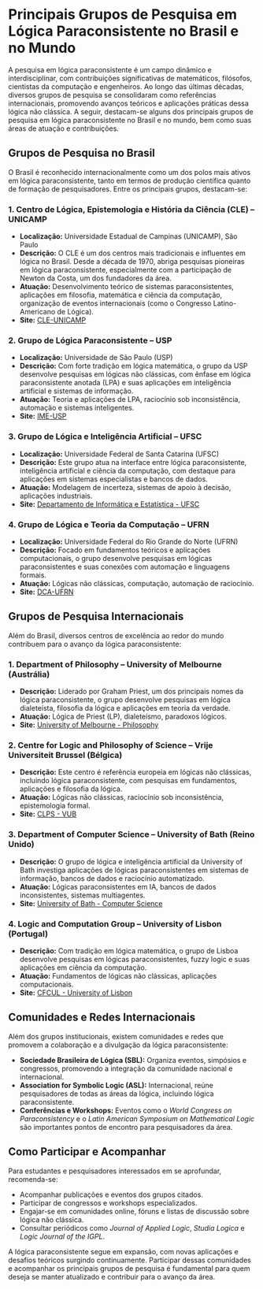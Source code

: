 
# Principais Grupos de Pesquisa em Lógica Paraconsistente no Brasil e no Mundo

A pesquisa em lógica paraconsistente é um campo dinâmico e interdisciplinar, com contribuições significativas de matemáticos, filósofos, cientistas da computação e engenheiros. Ao longo das últimas décadas, diversos grupos de pesquisa se consolidaram como referências internacionais, promovendo avanços teóricos e aplicações práticas dessa lógica não clássica. A seguir, destacam-se alguns dos principais grupos de pesquisa em lógica paraconsistente no Brasil e no mundo, bem como suas áreas de atuação e contribuições.



## Grupos de Pesquisa no Brasil

O Brasil é reconhecido internacionalmente como um dos polos mais ativos em lógica paraconsistente, tanto em termos de produção científica quanto de formação de pesquisadores. Entre os principais grupos, destacam-se:

### 1. **Centro de Lógica, Epistemologia e História da Ciência (CLE) – UNICAMP**
- **Localização:** Universidade Estadual de Campinas (UNICAMP), São Paulo
- **Descrição:** O CLE é um dos centros mais tradicionais e influentes em lógica no Brasil. Desde a década de 1970, abriga pesquisas pioneiras em lógica paraconsistente, especialmente com a participação de Newton da Costa, um dos fundadores da área.
- **Atuação:** Desenvolvimento teórico de sistemas paraconsistentes, aplicações em filosofia, matemática e ciência da computação, organização de eventos internacionais (como o Congresso Latino-Americano de Lógica).
- **Site:** [CLE-UNICAMP](https://www.cle.unicamp.br/)

### 2. **Grupo de Lógica Paraconsistente – USP**
- **Localização:** Universidade de São Paulo (USP)
- **Descrição:** Com forte tradição em lógica matemática, o grupo da USP desenvolve pesquisas em lógicas não clássicas, com ênfase em lógica paraconsistente anotada (LPA) e suas aplicações em inteligência artificial e sistemas de informação.
- **Atuação:** Teoria e aplicações de LPA, raciocínio sob inconsistência, automação e sistemas inteligentes.
- **Site:** [IME-USP](https://www.ime.usp.br/)

### 3. **Grupo de Lógica e Inteligência Artificial – UFSC**
- **Localização:** Universidade Federal de Santa Catarina (UFSC)
- **Descrição:** Este grupo atua na interface entre lógica paraconsistente, inteligência artificial e ciência da computação, com destaque para aplicações em sistemas especialistas e bancos de dados.
- **Atuação:** Modelagem de incerteza, sistemas de apoio à decisão, aplicações industriais.
- **Site:** [Departamento de Informática e Estatística - UFSC](https://inf.ufsc.br/)

### 4. **Grupo de Lógica e Teoria da Computação – UFRN**
- **Localização:** Universidade Federal do Rio Grande do Norte (UFRN)
- **Descrição:** Focado em fundamentos teóricos e aplicações computacionais, o grupo desenvolve pesquisas em lógicas paraconsistentes e suas conexões com automação e linguagens formais.
- **Atuação:** Lógicas não clássicas, computação, automação de raciocínio.
- **Site:** [DCA-UFRN](https://www.dca.ufrn.br/)



## Grupos de Pesquisa Internacionais

Além do Brasil, diversos centros de excelência ao redor do mundo contribuem para o avanço da lógica paraconsistente:

### 1. **Department of Philosophy – University of Melbourne (Austrália)**
- **Descrição:** Liderado por Graham Priest, um dos principais nomes da lógica paraconsistente, o grupo desenvolve pesquisas em lógica dialeteísta, filosofia da lógica e aplicações em teoria da verdade.
- **Atuação:** Lógica de Priest (LP), dialeteísmo, paradoxos lógicos.
- **Site:** [University of Melbourne - Philosophy](https://arts.unimelb.edu.au/philosophy)

### 2. **Centre for Logic and Philosophy of Science – Vrije Universiteit Brussel (Bélgica)**
- **Descrição:** Este centro é referência europeia em lógicas não clássicas, incluindo lógica paraconsistente, com pesquisas em fundamentos, aplicações e filosofia da lógica.
- **Atuação:** Lógicas não clássicas, raciocínio sob inconsistência, epistemologia formal.
- **Site:** [CLPS - VUB](https://www.vub.be/CLPS/)

### 3. **Department of Computer Science – University of Bath (Reino Unido)**
- **Descrição:** O grupo de lógica e inteligência artificial da University of Bath investiga aplicações de lógicas paraconsistentes em sistemas de informação, bancos de dados e raciocínio automatizado.
- **Atuação:** Lógicas paraconsistentes em IA, bancos de dados inconsistentes, sistemas multiagentes.
- **Site:** [University of Bath - Computer Science](https://www.bath.ac.uk/departments/department-of-computer-science/)

### 4. **Logic and Computation Group – University of Lisbon (Portugal)**
- **Descrição:** Com tradição em lógica matemática, o grupo de Lisboa desenvolve pesquisas em lógicas paraconsistentes, fuzzy logic e suas aplicações em ciência da computação.
- **Atuação:** Fundamentos de lógicas não clássicas, aplicações computacionais.
- **Site:** [CFCUL - University of Lisbon](https://cfcul.campus.ciencias.ulisboa.pt/)



## Comunidades e Redes Internacionais

Além dos grupos institucionais, existem comunidades e redes que promovem a colaboração e a divulgação da lógica paraconsistente:

- **Sociedade Brasileira de Lógica (SBL):** Organiza eventos, simpósios e congressos, promovendo a integração da comunidade nacional e internacional.
- **Association for Symbolic Logic (ASL):** Internacional, reúne pesquisadores de todas as áreas da lógica, incluindo lógica paraconsistente.
- **Conferências e Workshops:** Eventos como o *World Congress on Paraconsistency* e o *Latin American Symposium on Mathematical Logic* são importantes pontos de encontro para pesquisadores da área.



## Como Participar e Acompanhar

Para estudantes e pesquisadores interessados em se aprofundar, recomenda-se:

- Acompanhar publicações e eventos dos grupos citados.
- Participar de congressos e workshops especializados.
- Engajar-se em comunidades online, fóruns e listas de discussão sobre lógica não clássica.
- Consultar periódicos como *Journal of Applied Logic*, *Studia Logica* e *Logic Journal of the IGPL*.



A lógica paraconsistente segue em expansão, com novas aplicações e desafios teóricos surgindo continuamente. Participar dessas comunidades e acompanhar os principais grupos de pesquisa é fundamental para quem deseja se manter atualizado e contribuir para o avanço da área.

